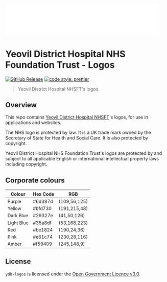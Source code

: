 <a href="https://yeovilhospital.co.uk/">
	<img alttext="Yeovil District Hospital logo" src="https://github.com/TauntonandSomersetNHSTrust/ydh-logos/raw/HEAD/images/ydh-full-logo-transparent-background.svg" width="480" />
</a>

# Yeovil District Hospital NHS Foundation Trust - Logos

[![GitHub Release](https://img.shields.io/github/release/TauntonandSomersetNHSTrust/ydh-logos.svg)](https://github.com/TauntonandSomersetNHSTrust/ydh-logos/releases/latest/)
[![code style: prettier](https://img.shields.io/badge/code_style-prettier-ff69b4.svg?style=flat)](https://github.com/prettier/prettier)

> Yeovil District Hospital NHSFT's logos

## Overview

This repo contains [Yeovil District Hospital NHSFT](https://yeovilhospital.co.uk/)'s logos, for use in applications and websites.

The NHS logo is protected by law. It is a UK trade mark owned by the Secretary of State for Health and Social Care. It is also protected by copyright.

Yeovil District Hospital NHS Foundation Trust's logos are protected by and subject to all applicable English or international intellectual property laws including copyright.

## Corporate colours

| Colour     | Hex Code | RGB          |
| ---------- | -------- | ------------ |
| Purple     | #6d387d  | (109,56,125) |
| Yellow     | #bfd730  | (191,215,48) |
| Dark Blue  | #29327e  | (41,50,126)  |
| Light Blue | #35a8df  | (53,168,223) |
| Red        | #be1824  | (190,24,36)  |
| Pink       | #e61c74  | (230,28,116) |
| Amber      | #f59409  | (245,148,9)  |

## License

`ydh-logos` is licensed under the [Open Government Licence v3.0](./LICENSE).
